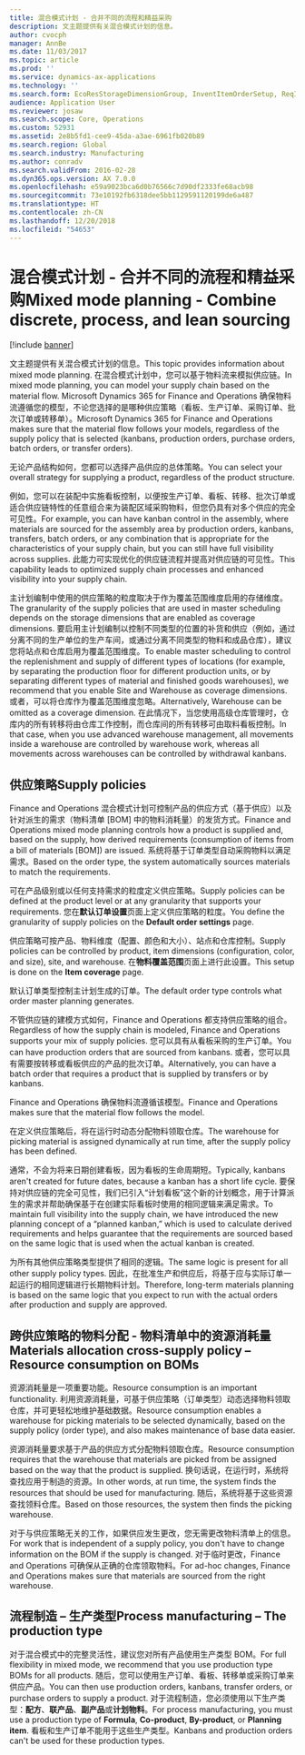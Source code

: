 ```yaml
---
title: 混合模式计划 - 合并不同的流程和精益采购
description: 文主题提供有关混合模式计划的信息。
author: cvocph
manager: AnnBe
ms.date: 11/03/2017
ms.topic: article
ms.prod: ''
ms.service: dynamics-ax-applications
ms.technology: ''
ms.search.form: EcoResStorageDimensionGroup, InventItemOrderSetup, ReqItemTable
audience: Application User
ms.reviewer: josaw
ms.search.scope: Core, Operations
ms.custom: 52931
ms.assetid: 2e8b5fd1-cee9-45da-a3ae-6961fb020b89
ms.search.region: Global
ms.search.industry: Manufacturing
ms.author: conradv
ms.search.validFrom: 2016-02-28
ms.dyn365.ops.version: AX 7.0.0
ms.openlocfilehash: e59a9023bca6d0b76566c7d90df2333fe68acb98
ms.sourcegitcommit: 73e10192fb6318dee5bb1129591120199de6a487
ms.translationtype: HT
ms.contentlocale: zh-CN
ms.lasthandoff: 12/20/2018
ms.locfileid: "54653"
---
```

# <a name="mixed-mode-planning---combine-discrete-process-and-lean-sourcing"></a><span data-ttu-id="8552d-103">混合模式计划 - 合并不同的流程和精益采购</span><span class="sxs-lookup"><span data-stu-id="8552d-103">Mixed mode planning - Combine discrete, process, and lean sourcing</span></span>

[!include [banner](../includes/banner.md)]

<span data-ttu-id="8552d-104">文主题提供有关混合模式计划的信息。</span><span class="sxs-lookup"><span data-stu-id="8552d-104">This topic provides information about mixed mode planning.</span></span> <span data-ttu-id="8552d-105">在混合模式计划中，您可以基于物料流来模拟供应链。</span><span class="sxs-lookup"><span data-stu-id="8552d-105">In mixed mode planning, you can model your supply chain based on the material flow.</span></span> <span data-ttu-id="8552d-106">Microsoft Dynamics 365 for Finance and Operations 确保物料流遵循您的模型，不论您选择的是哪种供应策略（看板、生产订单、采购订单、批次订单或转移单）。</span><span class="sxs-lookup"><span data-stu-id="8552d-106">Microsoft Dynamics 365 for Finance and Operations makes sure that the material flow follows your models, regardless of the supply policy that is selected (kanbans, production orders, purchase orders, batch orders, or transfer orders).</span></span> 

<span data-ttu-id="8552d-107">无论产品结构如何，您都可以选择产品供应的总体策略。</span><span class="sxs-lookup"><span data-stu-id="8552d-107">You can select your overall strategy for supplying a product, regardless of the product structure.</span></span>  

<span data-ttu-id="8552d-108">例如，您可以在装配中实施看板控制，以便按生产订单、看板、转移、批次订单或适合供应链特性的任意组合来为装配区域采购物料，但您仍具有对多个供应的完全可见性。</span><span class="sxs-lookup"><span data-stu-id="8552d-108">For example, you can have kanban control in the assembly, where materials are sourced for the assembly area by production orders, kanbans, transfers, batch orders, or any combination that is appropriate for the characteristics of your supply chain, but you can still have full visibility across supplies.</span></span> <span data-ttu-id="8552d-109">此能力可实现优化的供应链流程并提高对供应链的可见性。</span><span class="sxs-lookup"><span data-stu-id="8552d-109">This capability leads to optimized supply chain processes and enhanced visibility into your supply chain.</span></span>  

<span data-ttu-id="8552d-110">主计划编制中使用的供应策略的粒度取决于作为覆盖范围维度启用的存储维度。</span><span class="sxs-lookup"><span data-stu-id="8552d-110">The granularity of the supply policies that are used in master scheduling depends on the storage dimensions that are enabled as coverage dimensions.</span></span> <span data-ttu-id="8552d-111">要启用主计划编制以控制不同类型的位置的补货和供应（例如，通过分离不同的生产单位的生产车间，或通过分离不同类型的物料和成品仓库），建议您将站点和仓库启用为覆盖范围维度。</span><span class="sxs-lookup"><span data-stu-id="8552d-111">To enable master scheduling to control the replenishment and supply of different types of locations (for example, by separating the production floor for different production units, or by separating different types of material and finished goods warehouses), we recommend that you enable Site and Warehouse as coverage dimensions.</span></span> <span data-ttu-id="8552d-112">或者，可以将仓库作为覆盖范围维度忽略。</span><span class="sxs-lookup"><span data-stu-id="8552d-112">Alternatively, Warehouse can be omitted as a coverage dimension.</span></span> <span data-ttu-id="8552d-113">在此情况下，当您使用高级仓库管理时，仓库内的所有转移将由仓库工作控制，而仓库间的所有转移可由取料看板控制。</span><span class="sxs-lookup"><span data-stu-id="8552d-113">In that case, when you use advanced warehouse management, all movements inside a warehouse are controlled by warehouse work, whereas all movements across warehouses can be controlled by withdrawal kanbans.</span></span>

## <a name="supply-policies"></a><span data-ttu-id="8552d-114">供应策略</span><span class="sxs-lookup"><span data-stu-id="8552d-114">Supply policies</span></span>
<span data-ttu-id="8552d-115">Finance and Operations 混合模式计划可控制产品的供应方式（基于供应）以及针对派生的需求（物料清单 \[BOM\] 中的物料消耗量）的发货方式。</span><span class="sxs-lookup"><span data-stu-id="8552d-115">Finance and Operations mixed mode planning controls how a product is supplied and, based on the supply, how derived requirements (consumption of items from a bill of materials \[BOM\]) are issued.</span></span> <span data-ttu-id="8552d-116">系统将基于订单类型自动采购物料以满足需求。</span><span class="sxs-lookup"><span data-stu-id="8552d-116">Based on the order type, the system automatically sources materials to match the requirements.</span></span>  

<span data-ttu-id="8552d-117">可在产品级别或以任何支持需求的粒度定义供应策略。</span><span class="sxs-lookup"><span data-stu-id="8552d-117">Supply policies can be defined at the product level or at any granularity that supports your requirements.</span></span> <span data-ttu-id="8552d-118">您在**默认订单设置**页面上定义供应策略的粒度。</span><span class="sxs-lookup"><span data-stu-id="8552d-118">You define the granularity of supply policies on the **Default order settings** page.</span></span>  

<span data-ttu-id="8552d-119">供应策略可按产品、物料维度（配置、颜色和大小）、站点和仓库控制。</span><span class="sxs-lookup"><span data-stu-id="8552d-119">Supply policies can be controlled by product, item dimensions (configuration, color, and size), site, and warehouse.</span></span> <span data-ttu-id="8552d-120">在**物料覆盖范围**页面上进行此设置。</span><span class="sxs-lookup"><span data-stu-id="8552d-120">This setup is done on the **Item coverage** page.</span></span>  

<span data-ttu-id="8552d-121">默认订单类型控制主计划生成的订单。</span><span class="sxs-lookup"><span data-stu-id="8552d-121">The default order type controls what order master planning generates.</span></span>  

<span data-ttu-id="8552d-122">不管供应链的建模方式如何，Finance and Operations 都支持供应策略的组合。</span><span class="sxs-lookup"><span data-stu-id="8552d-122">Regardless of how the supply chain is modeled, Finance and Operations supports your mix of supply policies.</span></span> <span data-ttu-id="8552d-123">您可以具有从看板采购的生产订单。</span><span class="sxs-lookup"><span data-stu-id="8552d-123">You can have production orders that are sourced from kanbans.</span></span> <span data-ttu-id="8552d-124">或者，您可以具有需要按转移或看板供应的产品的批次订单。</span><span class="sxs-lookup"><span data-stu-id="8552d-124">Alternatively, you can have a batch order that requires a product that is supplied by transfers or by kanbans.</span></span>  

<span data-ttu-id="8552d-125">Finance and Operations 确保物料流遵循该模型。</span><span class="sxs-lookup"><span data-stu-id="8552d-125">Finance and Operations makes sure that the material flow follows the model.</span></span>  

<span data-ttu-id="8552d-126">在定义供应策略后，将在运行时动态分配物料领取仓库。</span><span class="sxs-lookup"><span data-stu-id="8552d-126">The warehouse for picking material is assigned dynamically at run time, after the supply policy has been defined.</span></span>  

<span data-ttu-id="8552d-127">通常，不会为将来日期创建看板，因为看板的生命周期短。</span><span class="sxs-lookup"><span data-stu-id="8552d-127">Typically, kanbans aren't created for future dates, because a kanban has a short life cycle.</span></span> <span data-ttu-id="8552d-128">要保持对供应链的完全可见性，我们已引入“计划看板”这个新的计划概念，用于计算派生的需求并帮助确保基于在创建实际看板时使用的相同逻辑来满足需求。</span><span class="sxs-lookup"><span data-stu-id="8552d-128">To maintain full visibility into the supply chain, we have introduced the new planning concept of a “planned kanban,” which is used to calculate derived requirements and helps guarantee that the requirements are sourced based on the same logic that is used when the actual kanban is created.</span></span>  

<span data-ttu-id="8552d-129">为所有其他供应策略类型提供了相同的逻辑。</span><span class="sxs-lookup"><span data-stu-id="8552d-129">The same logic is present for all other supply policy types.</span></span> <span data-ttu-id="8552d-130">因此，在批准生产和供应后，将基于应与实际订单一起运行的相同逻辑进行长期物料计划。</span><span class="sxs-lookup"><span data-stu-id="8552d-130">Therefore, long-term materials planning is based on the same logic that you expect to run with the actual orders after production and supply are approved.</span></span>

## <a name="materials-allocation-cross-supply-policy--resource-consumption-on-boms"></a><span data-ttu-id="8552d-131">跨供应策略的物料分配 - 物料清单中的资源消耗量</span><span class="sxs-lookup"><span data-stu-id="8552d-131">Materials allocation cross-supply policy – Resource consumption on BOMs</span></span>
<span data-ttu-id="8552d-132">资源消耗量是一项重要功能。</span><span class="sxs-lookup"><span data-stu-id="8552d-132">Resource consumption is an important functionality.</span></span> <span data-ttu-id="8552d-133">利用资源消耗量，可基于供应策略（订单类型）动态选择物料领取仓库，并可更轻松地维护基础数据。</span><span class="sxs-lookup"><span data-stu-id="8552d-133">Resource consumption enables a warehouse for picking materials to be selected dynamically, based on the supply policy (order type), and also makes maintenance of base data easier.</span></span>  

<span data-ttu-id="8552d-134">资源消耗量要求基于产品的供应方式分配物料领取仓库。</span><span class="sxs-lookup"><span data-stu-id="8552d-134">Resource consumption requires that the warehouse that materials are picked from be assigned based on the way that the product is supplied.</span></span> <span data-ttu-id="8552d-135">换句话说，在运行时，系统将查找应用于制造的资源。</span><span class="sxs-lookup"><span data-stu-id="8552d-135">In other words, at run time, the system finds the resources that should be used for manufacturing.</span></span> <span data-ttu-id="8552d-136">随后，系统将基于这些资源查找领料仓库。</span><span class="sxs-lookup"><span data-stu-id="8552d-136">Based on those resources, the system then finds the picking warehouse.</span></span>  

<span data-ttu-id="8552d-137">对于与供应策略无关的工作，如果供应发生更改，您无需更改物料清单上的信息。</span><span class="sxs-lookup"><span data-stu-id="8552d-137">For work that is independent of a supply policy, you don't have to change information on the BOM if the supply is changed.</span></span> <span data-ttu-id="8552d-138">对于临时更改，Finance and Operations 可确保从正确的仓库领取物料。</span><span class="sxs-lookup"><span data-stu-id="8552d-138">For ad-hoc changes, Finance and Operations makes sure that materials are sourced from the right warehouse.</span></span>

## <a name="process-manufacturing--the-production-type"></a><span data-ttu-id="8552d-139">流程制造 – 生产类型</span><span class="sxs-lookup"><span data-stu-id="8552d-139">Process manufacturing – The production type</span></span>
<span data-ttu-id="8552d-140">对于混合模式中的完整灵活性，建议您对所有产品使用生产类型 BOM。</span><span class="sxs-lookup"><span data-stu-id="8552d-140">For full flexibility in mixed mode, we recommend that you use production type BOMs for all products.</span></span> <span data-ttu-id="8552d-141">随后，您可以使用生产订单、看板、转移单或采购订单来供应产品。</span><span class="sxs-lookup"><span data-stu-id="8552d-141">You can then use production orders, kanbans, transfer orders, or purchase orders to supply a product.</span></span> <span data-ttu-id="8552d-142">对于流程制造，您必须使用以下生产类型：**配方**、**联产品**、**副产品**或**计划物料**。</span><span class="sxs-lookup"><span data-stu-id="8552d-142">For process manufacturing, you must use a production type of **Formula**, **Co-product**, **By-product**, or **Planning item**.</span></span> <span data-ttu-id="8552d-143">看板和生产订单不能用于这些生产类型。</span><span class="sxs-lookup"><span data-stu-id="8552d-143">Kanbans and production orders can't be used for these production types.</span></span>



